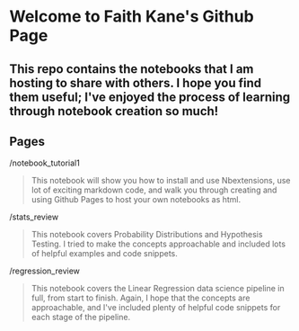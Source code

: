 # Welcome to Faith Kane's Github Page

## This repo contains the notebooks that I am hosting to share with others. I hope you find them useful; I've enjoyed the process of learning through notebook creation so much!

## Pages

/notebook_tutorial1

>This notebook will show you how to install and use Nbextensions, use lot of exciting markdown code, and walk you through creating and using Github Pages to host your own notebooks as html.

/stats_review

>This notebook covers Probability Distributions and Hypothesis Testing. I tried to make the concepts approachable and included lots of helpful examples and code snippets.

/regression_review

>This notebook covers the Linear Regression data science pipeline in full, from start to finish. Again, I hope that the concepts are approachable, and I've included plenty of helpful code snippets for each stage of the pipeline.
